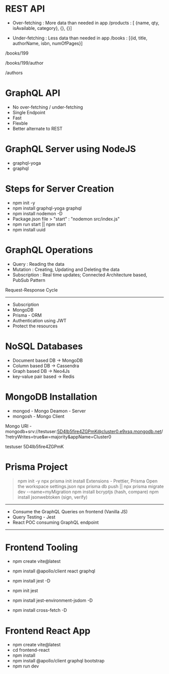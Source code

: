 # REST API

- Over-fetching : More data than needed in app
  /products : [ {name, qty, isAvailable, category}, {}, {}]

- Under-fetching : Less data than needed in app
  /books : [{id, title, authorName, isbn, numOfPages}]

/books/199

/books/199/author

/authors

# GraphQL API

- No over-fetching / under-fetching
- Single Endpoint
- Fast
- Flexble
- Better alternate to REST

# GraphQL Server using NodeJS

- graphql-yoga
- graphql

# Steps for Server Creation

- npm init -y
- npm install graphql-yoga graphql
- npm install nodemon -D
- Package.json file > "start" : "nodemon src/index.js"
- npm run start || npm start
- npm install uuid

# GraphQL Operations

- Query : Reading the data
- Mutation : Creating, Updating and Deleting the data
- Subscription : Real time updates; Connected Architecture based, PubSub Pattern

Request-Response Cycle

---

- Subscription
- MongoDB
- Prisma - ORM
- Authentication using JWT
- Protect the resources

# NoSQL Databases

- Document based DB -> MongoDB
- Column based DB -> Cassendra
- Graph based DB -> Neo4Js
- key-value pair based -> Redis

# MongoDB Installation

- mongod - Mongo Deamon - Server
- mongosh - Mongo Client

Mongo URI -
mongodb+srv://testuser:5D4Ib5fire4ZGPmK@cluster0.e9xsq.mongodb.net/?retryWrites=true&w=majority&appName=Cluster0

testuser
5D4Ib5fire4ZGPmK

# Prisma Project

> npm init -y
> npx prisma init
> install Extensions - Prettier, Prisma
> Open the workspace settings.json
> npx prisma db push || npx prisma migrate dev --name=myMigration
> npm install bcryptjs (hash, compare)
> npm install jsonwebtoken (sign, verify)

---

- Consume the GraphQL Queries on frontend (Vanilla JS)
- Query Testing - Jest
- React POC consuming GraphQL endpoint

---

# Frontend Tooling

- npm create vite@latest
- npm install @apollo/client react graphql

- npm install jest -D
- npm init jest
- npm install jest-environment-jsdom -D
- npm install cross-fetch -D

# Frontend React App

- npm create vite@latest
- cd frontend-react
- npm install
- npm install @apollo/client graphql bootstrap
- npm run dev

